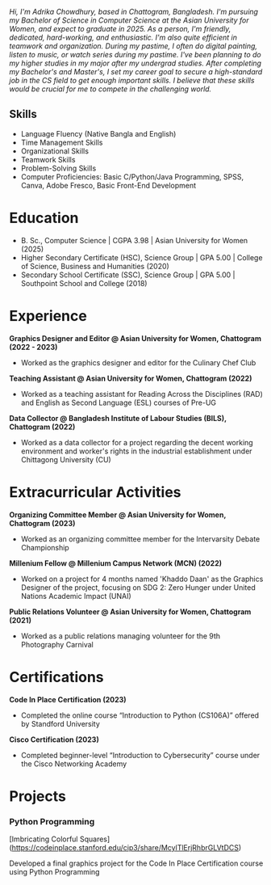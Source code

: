 _Hi, I'm Adrika Chowdhury, based in Chattogram, Bangladesh. I'm pursuing my Bachelor of Science in Computer Science at the Asian University for Women, and expect to graduate in 2025. As a person, I'm friendly, dedicated, hard-working, and enthusiastic. I'm also quite efficient in teamwork and organization. During my pastime, I often do digital painting, listen to music, or watch series during my pastime. I've been planning to do my higher studies in my major after my undergrad studies. After completing my Bachelor's and Master's, I set my career goal to secure a high-standard job in the CS field to get enough important skills. I believe that these skills would be crucial for me to compete in the challenging world._

## Skills 
- Language Fluency (Native Bangla and English)
- Time Management Skills
- Organizational Skills
- Teamwork Skills
- Problem-Solving Skills
- Computer Proficiencies: Basic C/Python/Java Programming, SPSS, Canva, Adobe Fresco, Basic Front-End Development

# Education
- B. Sc., Computer Science | CGPA 3.98 | Asian University for Women (2025)
- Higher Secondary Certificate (HSC), Science Group | GPA 5.00 | College of Science, Business and Humanities (2020)
- Secondary School Certificate (SSC), Science Group | GPA 5.00 | Southpoint School and College (2018)

# Experience
**Graphics Designer and Editor @ Asian University for Women, Chattogram (2022 - 2023)**
- Worked as the graphics designer and editor for the Culinary Chef Club

**Teaching Assistant @ Asian University for Women, Chattogram (2022)**
- Worked as a teaching assistant for Reading Across the Disciplines (RAD) and English as Second Language (ESL) courses of Pre-UG

**Data Collector @ Bangladesh Institute of Labour Studies (BILS), Chattogram (2022)**
- Worked as a data collector for a project regarding the decent working environment and worker's rights in the industrial establishment under Chittagong University (CU)

# Extracurricular Activities
**Organizing Committee Member @ Asian University for Women, Chattogram (2023)**
- Worked as an organizing committee member for the Intervarsity Debate Championship

**Millenium Fellow @ Millenium Campus Network (MCN) (2022)**
- Worked on a project for 4 months named 'Khaddo Daan' as the Graphics Designer of the project, focusing on SDG 2: Zero Hunger under United Nations Academic Impact (UNAI)

**Public Relations Volunteer @ Asian University for Women, Chattogram (2021)**
- Worked as a public relations managing volunteer for the 9th Photography Carnival

# Certifications
**Code In Place Certification (2023)**
- Completed the online course “Introduction to Python (CS106A)” offered by Standford University

**Cisco Certification (2023)**
- Completed beginner-level “Introduction to Cybersecurity” course under the Cisco Networking Academy

# Projects
### Python Programming
[Imbricating Colorful Squares] (https://codeinplace.stanford.edu/cip3/share/McylTlErjRhbrGLVtDCS)

Developed a final graphics project for the
Code In Place Certification course using Python Programming
